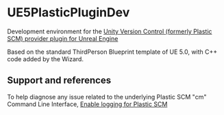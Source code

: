 # UE5PlasticPluginDev

Development environment for the [Unity Version Control (formerly Plastic SCM) provider plugin for Unreal Engine](https://github.com/PlasticSCM/UEPlasticPlugin/)

Based on the standard ThirdPerson Blueprint template of UE 5.0, with C++ code added by the Wizard.

## Support and references

To help diagnose any issue related to the underlying Plastic SCM "cm" Command Line Interface,
[Enable logging for Plastic SCM](https://www.plasticscm.com/documentation/technical-articles/kb-enabling-logging-for-plastic-scm-part-i)
